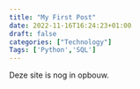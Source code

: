 ```yaml
---
title: "My First Post"
date: 2022-11-16T16:24:23+01:00
draft: false
categories: ["Technology"]
Tags: ['Python','SQL']
---
```


Deze site is nog in opbouw.
